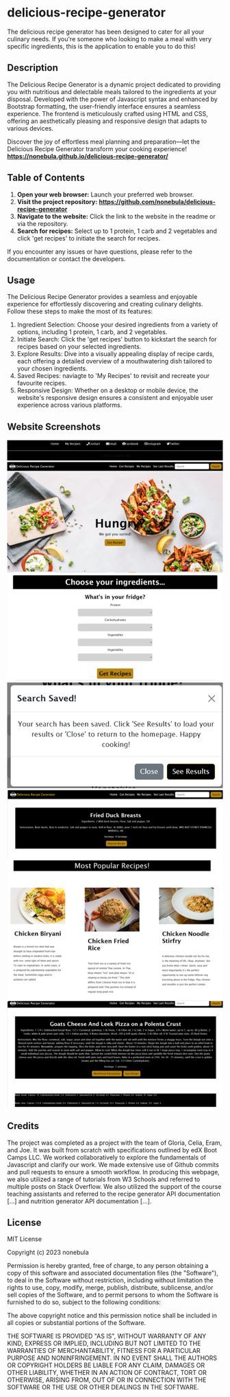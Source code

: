 # delicious-recipe-generator
The delicious recipe generator has been designed to cater for all your culinary needs. If you're someone who looking to make a meal with very specific ingredients, this is the application to enable you to do this! 

## Description 
The Delicious Recipe Generator is a dynamic project dedicated to providing you with nutritious and delectable meals tailored to the ingredients at your disposal. Developed with the power of Javascript syntax and enhanced by Bootstrap formatting, the user-friendly interface ensures a seamless experience. The frontend is meticulously crafted using HTML and CSS, offering an aesthetically pleasing and responsive design that adapts to various devices.

Discover the joy of effortless meal planning and preparation—let the Delicious Recipe Generator transform your cooking experience! 
**https://nonebula.github.io/delicious-recipe-generator/**

## Table of Contents
1. **Open your web browser:** Launch your preferred web browser.
2. **Visit the project repository:** **https://github.com/nonebula/delicious-recipe-generator**
3. **Navigate to the website:** Click the link to the website in the readme or via the repository.
5. **Search for recipes:** Select up to 1 protein, 1 carb and 2 vegetables and click 'get recipes' to initiate the search for recipes. 

If you encounter any issues or have questions, please refer to the documentation or contact the developers.

## Usage 
The Delicious Recipe Generator provides a seamless and enjoyable experience for effortlessly discovering and creating culinary delights. Follow these steps to make the most of its features:

1. Ingredient Selection: Choose your desired ingredients from a variety of options, including 1 protein, 1 carb, and 2 vegetables.
2. Initiate Search: Click the 'get recipes' button to kickstart the search for recipes based on your selected ingredients.
3. Explore Results: Dive into a visually appealing display of recipe cards, each offering a detailed overview of a mouthwatering dish tailored to your chosen ingredients.
4. Saved Recipes: naviagte to 'My Recipes' to revisit and recreate your favourite recipes.
5.  Responsive Design: Whether on a desktop or mobile device, the website's responsive design ensures a consistent and enjoyable user experience across various platforms.


## Website Screenshots

![Website Screenshot](assets/images/Screenshots/footer-navigation-ss.png "Footer") 
![Website Screenshot](assets/images/Screenshots/jumbo-ss.png "Jumbo") 
![Website Screenshot](assets/images/Screenshots/ingredients-ss.png "Ingredients") 
![Website Screenshot](assets/images/Screenshots/modal-ss.png "Modal") 
![Website Screenshot](assets/images/Screenshots/my-recipes-ss.png "myRecipes") 
![Website Screenshot](assets/images/Screenshots/popular-recipes-ss.png "popularRecipes") 
![Website Screenshot](assets/images/Screenshots/results-ss.png "resultRecipes") 


## Credits

The project was completed as a project with the team of Gloria, Celia, Eram, and Joe. It was built from scratch with specifications outlined by edX Boot Camps LLC. We worked collaboratively to explore the fundamentals of Javascript and clarify our work. We made extensive use of Github commits and pull requests to ensure a smooth workflow. In producing this webpage, we also utilized a range of tutorials from W3 Schools and referred to multiple posts on Stack Overflow. We also utilized the support of the course teaching assistants and referred to the recipe generator API documentation [...] and nutrition generator API documentation [...].

## License

MIT License

Copyright (c) 2023 nonebula

Permission is hereby granted, free of charge, to any person obtaining a copy
of this software and associated documentation files (the "Software"), to deal
in the Software without restriction, including without limitation the rights
to use, copy, modify, merge, publish, distribute, sublicense, and/or sell
copies of the Software, and to permit persons to whom the Software is
furnished to do so, subject to the following conditions:

The above copyright notice and this permission notice shall be included in all
copies or substantial portions of the Software.

THE SOFTWARE IS PROVIDED "AS IS", WITHOUT WARRANTY OF ANY KIND, EXPRESS OR
IMPLIED, INCLUDING BUT NOT LIMITED TO THE WARRANTIES OF MERCHANTABILITY,
FITNESS FOR A PARTICULAR PURPOSE AND NONINFRINGEMENT. IN NO EVENT SHALL THE
AUTHORS OR COPYRIGHT HOLDERS BE LIABLE FOR ANY CLAIM, DAMAGES OR OTHER
LIABILITY, WHETHER IN AN ACTION OF CONTRACT, TORT OR OTHERWISE, ARISING FROM,
OUT OF OR IN CONNECTION WITH THE SOFTWARE OR THE USE OR OTHER DEALINGS IN THE
SOFTWARE.
